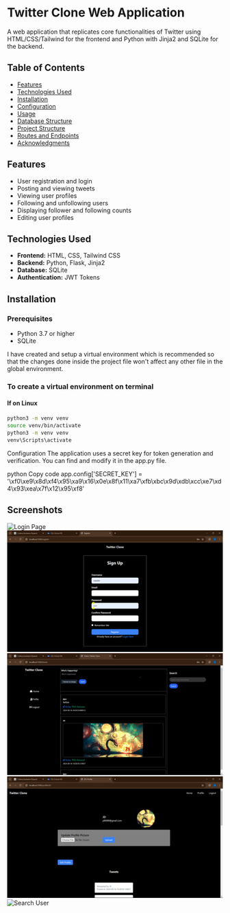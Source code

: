 # Twitter Clone Web Application

A web application that replicates core functionalities of Twitter using HTML/CSS/Tailwind for the frontend and Python with Jinja2 and SQLite for the backend.
## Table of Contents

- [Features](#features)
- [Technologies Used](#technologies-used)
- [Installation](#installation)
- [Configuration](#configuration)
- [Usage](#usage)
- [Database Structure](#database-structure)
- [Project Structure](#project-structure)
- [Routes and Endpoints](#routes-and-endpoints)
- [Acknowledgments](#acknowledgments)

## Features

- User registration and login
- Posting and viewing tweets
- Viewing user profiles
- Following and unfollowing users
- Displaying follower and following counts
- Editing user profiles

## Technologies Used

- **Frontend:** HTML, CSS, Tailwind CSS
- **Backend:** Python, Flask, Jinja2
- **Database:** SQLite
- **Authentication:** JWT Tokens

## Installation

### Prerequisites

- Python 3.7 or higher
- SQLite

I have created and setup a virtual environment which is recommended so that the changes done inside the project file won't affect any other file in the global environment.



### To create a virtual environment on terminal

#### If on Linux

```bash
python3 -m venv venv
source venv/bin/activate
python3 -m venv venv
venv\Scripts\activate

``` 
Configuration
The application uses a secret key for token generation and verification. You can find and modify it in the app.py file.

python
Copy code
app.config['SECRET_KEY'] = '\xf0\xe9\x8d\xf4\x95\xa9\x16\x0e\x8f\x11\xa7\xfb\xbc\x9d\xdb\xcc\xe7\xd4\x93\xea\x7f\x12\x95\xf8'

## Screenshots

![Login Page](https://github.com/jd20000/Twitter-Clone/blob/main/screenshots/Screenshot%20(312).pn)
![Register Page](https://github.com/jd20000/Twitter-Clone/blob/main/screenshots/Screenshot%20(311).png)
![Home Page](https://github.com/jd20000/Twitter-Clone/blob/main/screenshots/Screenshot%20(313).png)
![Profile Page](https://github.com/jd20000/Twitter-Clone/blob/main/screenshots/Screenshot%20(314).png)
![Search User ](https://github.com/jd20000/Twitter-Clone/blob/main/screenshots/Screenshot%20(316).pn)


